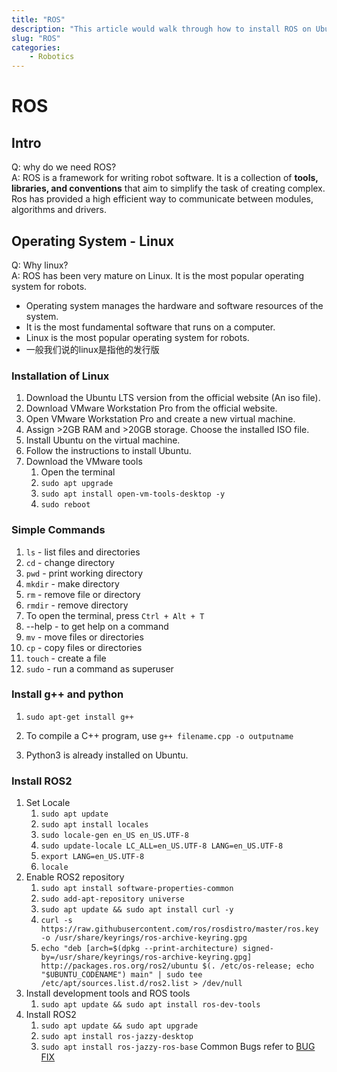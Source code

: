 ```yaml
---
title: "ROS"
description: "This article would walk through how to install ROS on Ubuntu."
slug: "ROS"
categories:
    - Robotics
---
```


# ROS

## Intro 
Q: why do we need ROS?  
A: ROS is a framework for writing robot software. It is a collection of **tools, libraries, and conventions** that aim to simplify the task of creating complex. Ros has provided a high efficient way to communicate between modules, algorithms and drivers.


## Operating System - Linux
Q: Why linux?  
A: ROS has been very mature on Linux. It is the most popular operating system for robots.
- Operating system manages the hardware and software resources of the system.
- It is the most fundamental software that runs on a computer.
- Linux is the most popular operating system for robots.
- 一般我们说的linux是指他的发行版


### Installation of Linux
1. Download the Ubuntu LTS version from the official website (An iso file).
2. Download VMware Workstation Pro from the official website.
3. Open VMware Workstation Pro and create a new virtual machine.
4. Assign >2GB RAM and >20GB storage. Choose the installed ISO file.
5. Install Ubuntu on the virtual machine.
6. Follow the instructions to install Ubuntu.
7. Download the VMware tools
   1. Open the terminal
   2. `sudo apt upgrade`
   3. `sudo apt install open-vm-tools-desktop -y`
   4. `sudo reboot`


### Simple Commands
1. `ls` - list files and directories
2. `cd` - change directory
3. `pwd` - print working directory
4. `mkdir` - make directory
5. `rm` - remove file or directory
6. `rmdir` - remove directory
7. To open the terminal, press `Ctrl + Alt + T`
8. --help - to get help on a command
9. `mv` - move files or directories
10. `cp` - copy files or directories
11. `touch` - create a file
12. `sudo` - run a command as superuser

### Install g++ and python
1. `sudo apt-get install g++`
2. To compile a C++ program, use `g++ filename.cpp -o outputname`
   

1. Python3 is already installed on Ubuntu.

### Install ROS2
1. Set Locale
   1. `sudo apt update`
   2. `sudo apt install locales`
   3. `sudo locale-gen en_US en_US.UTF-8`
   4. `sudo update-locale LC_ALL=en_US.UTF-8 LANG=en_US.UTF-8`
   5. `export LANG=en_US.UTF-8`
   6. `locale`
2. Enable ROS2 repository
   1. `sudo apt install software-properties-common`
   2. `sudo add-apt-repository universe`
   3. `sudo apt update && sudo apt install curl -y`
   4. `curl -s https://raw.githubusercontent.com/ros/rosdistro/master/ros.key -o /usr/share/keyrings/ros-archive-keyring.gpg`
   5. `echo "deb [arch=$(dpkg --print-architecture) signed-by=/usr/share/keyrings/ros-archive-keyring.gpg] http://packages.ros.org/ros2/ubuntu $(. /etc/os-release; echo "$UBUNTU_CODENAME") main" | sudo tee /etc/apt/sources.list.d/ros2.list > /dev/null`
3. Install development tools and ROS tools
   1. `sudo apt update && sudo apt install ros-dev-tools`
4. Install ROS2
   1. `sudo apt update && sudo apt upgrade`
   2. `sudo apt install ros-jazzy-desktop`
   3. `sudo apt install ros-jazzy-ros-base`
Common Bugs refer to [BUG FIX](https://blog.csdn.net/weixin_46445090/article/details/144812129)


